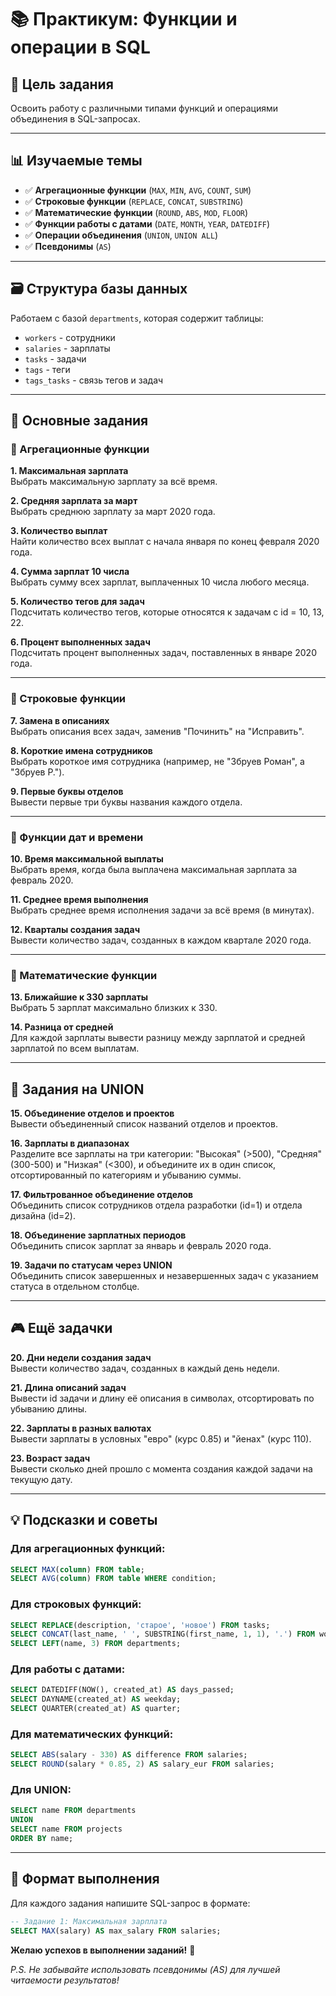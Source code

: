 ﻿
# 📚 Практикум: Функции и операции в SQL 

## 🎯 Цель задания
Освоить работу с различными типами функций и операциями объединения в SQL-запросах.

---

## 📊 Изучаемые темы
- ✅ **Агрегационные функции** (`MAX`, `MIN`, `AVG`, `COUNT`, `SUM`)
- ✅ **Строковые функции** (`REPLACE`, `CONCAT`, `SUBSTRING`)
- ✅ **Математические функции** (`ROUND`, `ABS`, `MOD`, `FLOOR`)
- ✅ **Функции работы с датами** (`DATE`, `MONTH`, `YEAR`, `DATEDIFF`)
- ✅ **Операции объединения** (`UNION`, `UNION ALL`)
- ✅ **Псевдонимы** (`AS`)

---

## 🗃️ Структура базы данных
Работаем с базой `departments`, которая содержит таблицы:
- `workers` - сотрудники
- `salaries` - зарплаты
- `tasks` - задачи
- `tags` - теги
- `tags_tasks` - связь тегов и задач

---

## 📝 Основные задания

### 🔹 Агрегационные функции

**1. Максимальная зарплата**  
Выбрать максимальную зарплату за всё время.

**2. Средняя зарплата за март**  
Выбрать среднюю зарплату за март 2020 года.

**3. Количество выплат**  
Найти количество всех выплат с начала января по конец февраля 2020 года.

**4. Сумма зарплат 10 числа**  
Выбрать сумму всех зарплат, выплаченных 10 числа любого месяца.

**5. Количество тегов для задач**  
Подсчитать количество тегов, которые относятся к задачам с id = 10, 13, 22.

**6. Процент выполненных задач**  
Подсчитать процент выполненных задач, поставленных в январе 2020 года.

---

### 🔹 Строковые функции

**7. Замена в описаниях**  
Выбрать описания всех задач, заменив "Починить" на "Исправить".

**8. Короткие имена сотрудников**  
Выбрать короткое имя сотрудника (например, не "Збруев Роман", а "Збруев Р.").

**9. Первые буквы отделов**  
Вывести первые три буквы названия каждого отдела.

---

### 🔹 Функции дат и времени

**10. Время максимальной выплаты**  
Выбрать время, когда была выплачена максимальная зарплата за февраль 2020.

**11. Среднее время выполнения**  
Выбрать среднее время исполнения задачи за всё время (в минутах).

**12. Кварталы создания задач**  
Вывести количество задач, созданных в каждом квартале 2020 года.

---

### 🔹 Математические функции

**13. Ближайшие к 330 зарплаты**  
Выбрать 5 зарплат максимально близких к 330.

**14. Разница от средней**  
Для каждой зарплаты вывести разницу между зарплатой и средней зарплатой по всем выплатам.

---

## 🧩 Задания на UNION

**15. Объединение отделов и проектов**  
Вывести объединенный список названий отделов и проектов.

**16. Зарплаты в диапазонах**  
Разделите все зарплаты на три категории: "Высокая" (>500), "Средняя" (300-500) и "Низкая" (<300), и объедините их в один список, отсортированный по категориям и убыванию суммы.

**17. Фильтрованное объединение отделов**  
Объединить список сотрудников отдела разработки (id=1) и отдела дизайна (id=2).

**18. Объединение зарплатных периодов**  
Объединить список зарплат за январь и февраль 2020 года.

**19. Задачи по статусам через UNION**  
Объединить список завершенных и незавершенных задач с указанием статуса в отдельном столбце.

---

## 🎮 Ещё задачки

**20. Дни недели создания задач**  
Вывести количество задач, созданных в каждый день недели.

**21. Длина описаний задач**  
Вывести id задачи и длину её описания в символах, отсортировать по убыванию длины.

**22. Зарплаты в разных валютах**  
Вывести зарплаты в условных "евро" (курс 0.85) и "йенах" (курс 110).

**23. Возраст задач**  
Вывести сколько дней прошло с момента создания каждой задачи на текущую дату.

---

## 💡 Подсказки и советы

### Для агрегационных функций:
```sql
SELECT MAX(column) FROM table;
SELECT AVG(column) FROM table WHERE condition;
```

### Для строковых функций:
```sql
SELECT REPLACE(description, 'старое', 'новое') FROM tasks;
SELECT CONCAT(last_name, ' ', SUBSTRING(first_name, 1, 1), '.') FROM workers;
SELECT LEFT(name, 3) FROM departments;
```

### Для работы с датами:
```sql
SELECT DATEDIFF(NOW(), created_at) AS days_passed;
SELECT DAYNAME(created_at) AS weekday;
SELECT QUARTER(created_at) AS quarter;
```

### Для математических функций:
```sql
SELECT ABS(salary - 330) AS difference FROM salaries;
SELECT ROUND(salary * 0.85, 2) AS salary_eur FROM salaries;
```

### Для UNION:
```sql
SELECT name FROM departments
UNION
SELECT name FROM projects
ORDER BY name;
```
---

## 📝 Формат выполнения

Для каждого задания напишите SQL-запрос в формате:

```sql
-- Задание 1: Максимальная зарплата
SELECT MAX(salary) AS max_salary FROM salaries;
```

**Желаю успехов в выполнении заданий!** 🚀

*P.S. Не забывайте использовать псевдонимы (AS) для лучшей читаемости результатов!*
